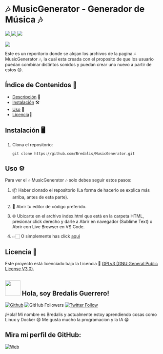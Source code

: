 <h1><b>🎶 MusicGenerator - Generador de Música 🎶</b></h1>
<a href="https://lenguajecss.com/" target="_blank">
  <img src="https://img.shields.io/badge/CSS-3498DB">  
</a>
<a href="https://lenguajehtml.com/" target="_blank"> 
  <img src="https://img.shields.io/badge/HTML-E74C3C">
</a>
<a href="https://lenguajejs.com/" target="_blank">
  <img src="https://img.shields.io/badge/JavaScript-F7DC6F">
</a>
<br><br>

<img src="https://i.pinimg.com/736x/5d/1e/b3/5d1eb30c75d70eb707871784ea4250bc.jpg">

<p>
  Este es un reporitorio donde se alojan los archivos de la pagina 🎶 MusicGenerator 🎶, la cual esta
  creada con el proposito de que los usuario puedan combinar distintos sonidos y puedan crear uno 
  nuevo a partir de estos 😊.  
</p>

## Índice de Contenidos 🧾

- [Descripción](#descripción) 📝
- [Instalación](#instalación) 🛠️
- [Uso](#uso) 📘
- [Licencia](#licencia)📜

## Instalación 🖥️

1. Clona el repositorio:

    ```
    git clone https://github.com/Bredalis/MusicGenerator.git
    ```
    
## Uso ⚙️

Para ver el 🎶 MusicGenerator 🎶 solo debes seguir estos pasos:

1. 📦 Haber clonado el repositorio (La forma de hacerlo se explica más arriba, antes de esta parte).

2. 📝 Abrir tu editor de código preferido.

3. 🌐 Ubicarte en el archivo index.html que está en la carpeta HTML, presionar click derecho y darle
   a Abrir en navegador (Sublime Text) o Abrir con Live Browser en VS Code.

4. 👉🏻 O simplemente has click <a href="https://bredalis.github.io/MusicGenerator/HTML/index.html" target="_blank">aquí</a>

## Licencia 📜

Este proyecto está licenciado bajo la Licencia 📜 <a href="https://www.gnu.org/licenses/gpl-3.0.en.html" target="_blank">GPLv3 (GNU General Public License V3.0)</a>.

## <img src="https://avatars.githubusercontent.com/u/111624948?s=400&u=cd081f79392220d8cd2a22f2a8d5d3b18814350a&v=4" width="50" height="50"> Hola, soy Bredalis Guerrero!
[![Github](https://img.shields.io/github/followers/Bredalis?label=Follow&style=social)](https://github.com/Bredalis)
![GitHub Followers](https://img.shields.io/github/stars/bredalis?style=social)
[![Twitter Follow](https://img.shields.io/twitter/follow/bredalis_P?style=social)](https://twitter.com/bredalis_P)

¡Hola! Mi nombre es Bredalis y actualmente estoy aprendiendo cosas como Linux y Docker 😄
Me gusta mucho la programacion y la IA 😁

## Mira mi perfil de GitHub:
[![Web](https://img.shields.io/badge/GitHub-Bredalis-14a1f0?style=for-the-badge&logo=github&logoColor=white&labelColor=101010)](https://github.com/bredalis)
